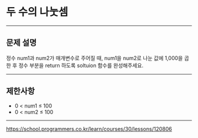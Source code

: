 # 두 수의 나눗셈

---

## 문제 설명

정수 num1과 num2가 매개변수로 주어질 때, num1을 num2로 나눈 값에 1,000을 곱한 후 정수 부분을 return 하도록 soltuion 함수를 완성해주세요.

---

## 제한사항

- 0 < num1 ≤ 100
- 0 < num2 ≤ 100

---

https://school.programmers.co.kr/learn/courses/30/lessons/120806
